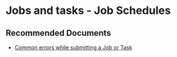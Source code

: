 <properties
    pageTitle="Jobs and tasks / Creating, Terminating, Deleting and Tasks Not Running"
    description="Jobs and tasks / Creating, Terminating, Deleting and Tasks Not Running"
    service="microsoft.batch"
    resource="batchaccounts"
    authors="ChiragPavecha"
    ms.author="chiragpa"
    displayOrder=""
    selfHelpType="generic"
    supportTopicIds="32635067,32635071,32635090,32635089"
    resourceTags=""
    productPesIds="15614"
    cloudEnvironments="public, Fairfax, usnat, ussec"
    articleId="batch-jobs-and-tasks-creating-terminating-deleting-notrunning"
	ownershipId="Compute_AzureBatch"
/>

# Jobs and tasks - Job Schedules

## **Recommended Documents**
* [Common errors while submitting a Job or Task](https://docs.microsoft.com/azure/batch/batch-job-task-error-checking)
